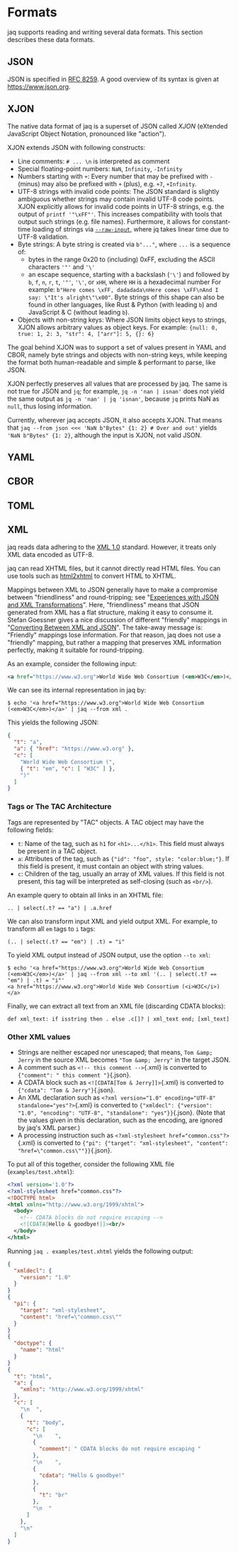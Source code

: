 # Formats

jaq supports reading and writing several data formats.
This section describes these data formats.

## JSON

JSON is specified in [RFC 8259](https://datatracker.ietf.org/doc/html/rfc8259).
A good overview of its syntax is given at <https://www.json.org>.

## XJON

The native data format of jaq is a superset of JSON called *XJON*
(eXtended JavaScript Object Notation, pronounced like "action").

XJON extends JSON with following constructs:

- Line comments: `# ... \n` is interpreted as comment
- Special floating-point numbers: `NaN`, `Infinity`, `-Infinity`
- Numbers starting with `+`:
  Every number that may be prefixed with `-` (minus)
  may also be prefixed with `+` (plus), e.g.
  `+7`, `+Infinity`.
- UTF-8 strings with invalid code points:
  The JSON standard is slightly ambiguous whether
  strings may contain invalid UTF-8 code points.
  XJON explicitly allows for invalid code points in UTF-8 strings,
  e.g. the output of `printf '"\xFF"'`.
  This increases compatibility with tools that output such strings (e.g. file names).
  Furthermore, it allows for constant-time loading of strings via [`--raw-input`](#--raw-input),
  where jq takes linear time due to UTF-8 validation.
- Byte strings:
  A byte string is created via `b"..."`, where `...` is a sequence of:
    - bytes in the range 0x20 to (including) 0xFF,
      excluding the ASCII characters `'"'` and `'\'`
    - an escape sequence, starting with a backslash (`'\'`) and followed by
      `b`, `f`, `n`, `r`, `t`, `'"'`, `'\'`, or
      `xHH`, where `HH` is a hexadecimal number
  For example: `b"Here comes \xFF, dadadada\nHere comes \xFF\nAnd I say: \"It's alright\"\x00"`.
  Byte strings of this shape can also be found in other languages, like
  Rust & Python (with leading `b`) and JavaScript & C (without leading `b`).
- Objects with non-string keys:
  Where JSON limits object keys to strings,
  XJON allows arbitrary values as object keys.
  For example: `{null: 0, true: 1, 2: 3, "str": 4, ["arr"]: 5, {}: 6}`

The goal behind XJON was to
support a set of values present in YAML and CBOR, namely
byte strings and objects with non-string keys, while keeping the format
both human-readable and simple & performant to parse, like JSON.

XJON perfectly preserves all values that are processed by jaq.
The same is not true for JSON and `jq`;
for example,
`jq -n 'nan | isnan'` does not yield the same output as
`jq -n 'nan' | jq 'isnan'`,
because `jq` prints NaN as `null`, thus losing information.

Currently, wherever jaq accepts JSON, it also accepts XJON.
That means that
`jaq --from json <<< 'NaN b"Bytes" {1: 2} # Over and out'` yields
`'NaN b"Bytes" {1: 2}`, although the input is XJON, not valid JSON.

## YAML

## CBOR

## TOML

## XML

jaq reads data adhering to the [XML 1.0](https://www.w3.org/TR/xml/) standard.
However, it treats only XML data encoded as UTF-8.

jaq can read XHTML files, but it cannot directly read HTML files.
You can use tools such as
[html2xhtml](https://github.com/jfisteus/html2xhtml) to convert HTML to XHTML.

Mappings between XML to JSON generally have to make a compromise between
"friendliness" and round-tripping;
see "[Experiences with JSON and XML Transformations]".
Here, "friendliness" means that JSON generated from XML has a flat structure,
making it easy to consume it.
Stefan Goessner gives a nice discussion of different "friendly" mappings in
"[Converting Between XML and JSON]".
The take-away message is: "Friendly" mappings lose information.
For that reason, jaq does not use a "friendly" mapping, but rather
a mapping that preserves XML information perfectly,
making it suitable for round-tripping.

[Experiences with JSON and XML Transformations]: https://www.w3.org/2011/10/integration-workshop/p/XML_JSON_mapping_paper.pdf
[Converting Between XML and JSON]: https://www.xml.com/pub/a/2006/05/31/converting-between-xml-and-json.html

As an example, consider the following input:

~~~ xml
<a href="https://www.w3.org">World Wide Web Consortium (<em>W3C</em>)</a>
~~~

We can see its internal representation in jaq by:

~~~
$ echo '<a href="https://www.w3.org">World Wide Web Consortium (<em>W3C</em>)</a>' | jaq --from xml .
~~~

This yields the following JSON:

~~~ json
{
  "t": "a",
  "a": { "href": "https://www.w3.org" },
  "c": [
    "World Wide Web Consortium (",
    { "t": "em", "c": [ "W3C" ] },
    ")"
  ]
}
~~~

### Tags or The TAC Architecture

Tags are represented by "TAC" objects. A TAC object may have the following fields:

- `t`: Name of the tag, such as `h1` for `<h1>...</h1>`.
  This field must always be present in a TAC object.
- `a`: Attributes of the tag, such as `{"id": "foo", style: "color:blue;"}`.
  If this field is present, it must contain an object with string values.
- `c`: Children of the tag, usually an array of XML values.
  If this field is not present, this tag will be interpreted as self-closing (such as `<br/>`).

An example query to obtain all links in an XHTML file:

~~~ jq
.. | select(.t? == "a") | .a.href
~~~

We can also transform input XML and yield output XML.
For example, to transform all `em` tags to `i` tags:

~~~ jq
(.. | select(.t? == "em") | .t) = "i"
~~~

To yield XML output instead of JSON output, use the option `--to xml`:

~~~
$ echo '<a href="https://www.w3.org">World Wide Web Consortium (<em>W3C</em>)</a>' | jaq --from xml --to xml '(.. | select(.t? == "em") | .t) = "i"'
<a href="https://www.w3.org">World Wide Web Consortium (<i>W3C</i>)</a>
~~~

Finally, we can extract all text from an XML file (discarding CDATA blocks):

~~~ jq
def xml_text: if isstring then . else .c[]? | xml_text end; [xml_text]
~~~

### Other XML values

- Strings are neither escaped nor unescaped; that means,
   `Tom &amp; Jerry`  in the source XML becomes
  `"Tom &amp; Jerry"` in the target JSON.
- A comment such as `<!-- this comment -->`{.xml} is converted to
  `{"comment": " this comment "}`{.json}.
- A CDATA block such as `<![CDATA[Tom & Jerry]]>`{.xml} is converted to
  `{"cdata": "Tom & Jerry"}`{.json}.
- An XML declaration such as
  `<?xml version="1.0" encoding="UTF-8" standalone="yes"?>`{.xml} is converted to
  `{"xmldecl": {"version": "1.0", "encoding": "UTF-8", "standalone": "yes"}}`{.json}.
  (Note that the values given in this declaration, such as the encoding,
  are ignored by jaq's XML parser.)
- A processing instruction such as
  `<?xml-stylesheet href="common.css"?>`{.xml} is converted to
  `{"pi": {"target": "xml-stylesheet", "content": "href=\"common.css\""}}`{.json}.

To put all of this together, consider the following XML file (`examples/test.xhtml`):

~~~ xml
<?xml version='1.0'?>
<?xml-stylesheet href="common.css"?>
<!DOCTYPE html>
<html xmlns="http://www.w3.org/1999/xhtml">
  <body>
    <!-- CDATA blocks do not require escaping -->
    <![CDATA[Hello & goodbye!]]><br/>
  </body>
</html>
~~~

Running `jaq . examples/test.xhtml` yields the following output:

~~~ json
{
  "xmldecl": {
    "version": "1.0"
  }
}
{
  "pi": {
    "target": "xml-stylesheet",
    "content": "href=\"common.css\""
  }
}
{
  "doctype": {
    "name": "html"
  }
}
{
  "t": "html",
  "a": {
    "xmlns": "http://www.w3.org/1999/xhtml"
  },
  "c": [
    "\n  ",
    {
      "t": "body",
      "c": [
        "\n    ",
        {
          "comment": " CDATA blocks do not require escaping "
        },
        "\n    ",
        {
          "cdata": "Hello & goodbye!"
        },
        {
          "t": "br"
        },
        "\n  "
      ]
    },
    "\n"
  ]
}
~~~

